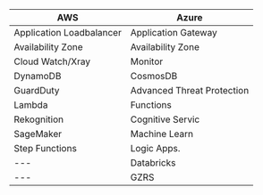 | AWS	                 | Azure                            |
| ------------------------ | -----------------------------|
| Application Loadbalancer | Application Gateway          |
| Availability Zone        | Availability Zone            |
| Cloud Watch/Xray         | Monitor                      |
| DynamoDB                 | CosmosDB                     |
| GuardDuty                | Advanced Threat Protection   |
| Lambda                   | Functions                    |
| Rekognition              | Cognitive Servic             |
| SageMaker                | Machine Learn                |
| Step Functions           | Logic Apps.                  |
| ---                      | Databricks                   |
| ---                      | GZRS                         |

